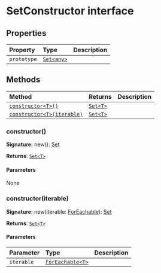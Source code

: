 # SetConstructor interface










## Properties

| Property	   | Type	| Description|
|:-------------|:-------|:-----------|
|`prototype`      | [`Set<any>`](../es6-collections/set.md) |  |




## Methods

| Method	   |  Returns	| Description|
|:-------------|:-------|:-----------|
|[`constructor<T>()`](#constructor<t>)      | [`Set<T>`](../es6-collections/set.md) |  |
|[`constructor<T>(iterable)`](#constructor<t>iterable)      | [`Set<T>`](../es6-collections/set.md) |  |




### constructor<T>()



**Signature:** new<T>(): [Set](../es6-collections/set.md)<T>

**Returns**: [`Set<T>`](../es6-collections/set.md)



#### Parameters
None


### constructor<T>(iterable)



**Signature:** new<T>(iterable: [ForEachable](../es6-collections/foreachable.md)<T>): [Set](../es6-collections/set.md)<T>

**Returns**: [`Set<T>`](../es6-collections/set.md)



#### Parameters


| Parameter	   | Type    | Description |
|:-------------|:---------------|:------------|
| `iterable`    | [`ForEachable<T>`](../es6-collections/foreachable.md) |  |

